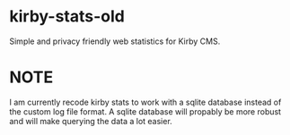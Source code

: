 # kirby-stats-old
Simple and privacy friendly web statistics for Kirby CMS.

# NOTE
I am currently recode kirby stats to work with a sqlite database instead of the custom log file format. A sqlite database will propably be more robust and will make querying the data a lot easier.
